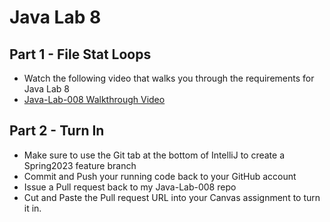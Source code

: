 # Java Lab 8

## Part 1 - File Stat Loops

* Watch the following video that walks you through the requirements for Java Lab 8
* [Java-Lab-008 Walkthrough Video]()

## Part 2 - Turn In

* Make sure to use the Git tab at the bottom of IntelliJ to create a Spring2023 feature branch
* Commit and Push your running code back to your GitHub account
* Issue a Pull request back to my Java-Lab-008 repo
* Cut and Paste the Pull request URL into your Canvas assignment to turn it in.